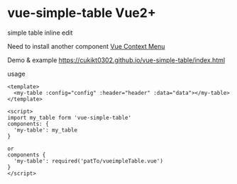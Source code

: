 # vue-simple-table Vue2+
simple table inline edit

Need to install another component
[Vue Context Menu](http://https://github.com/vmaimone/vue-context-menu)

Demo & example https://cukikt0302.github.io/vue-simple-table/index.html

usage
```
<template>
  <my-table :config="config" :header="header" :data="data"></my-table>
</template>

<script>
import my_table form 'vue-simple-table'
components: {
  'my-table': my_table
}

or
components {
  'my-table': required('patTo/vueimpleTable.vue')
}
</script>
```
